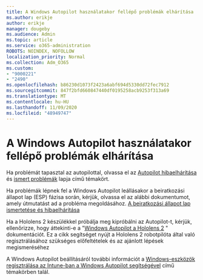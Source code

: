 ```yaml
---
title: A Windows Autopilot használatakor fellépő problémák elhárítása
ms.author: erikje
author: erikje
manager: dougeby
ms.audience: Admin
ms.topic: article
ms.service: o365-administration
ROBOTS: NOINDEX, NOFOLLOW
localization_priority: Normal
ms.collection: Adm_O365
ms.custom:
- "9000221"
- "2490"
ms.openlocfilehash: b86230d1073f2423a6abf694d5330dd72fec7912
ms.sourcegitcommit: 847f2bfd660847440df0195258acb9253f313a69
ms.translationtype: MT
ms.contentlocale: hu-HU
ms.lasthandoff: 11/09/2020
ms.locfileid: "48949747"
---
```

# <a name="troubleshoot-issues-when-using-windows-autopilot"></a>A Windows Autopilot használatakor fellépő problémák elhárítása

Ha problémát tapasztal az autopilottal, olvassa el az [Autopilot hibaelhárítása](https://docs.microsoft.com/windows/deployment/windows-autopilot/troubleshooting) és [ismert problémák](https://docs.microsoft.com/windows/deployment/windows-autopilot/known-issues) lapja című témakört.

Ha problémák lépnek fel a Windows Autopilot leállásakor a beiratkozási állapot lap (ESP) fázisa során, kérjük, olvassa el az alábbi dokumentumot, amely útmutatást ad a probléma megoldásához. [A beiratkozási állapot lap ismertetése és hibaelhárítása](https://docs.microsoft.com/troubleshoot/mem/intune/understand-troubleshoot-esp)

Ha a Hololens 2 készülékkel próbálja meg kipróbálni az Autopilot-t, kérjük, ellenőrizze, hogy áttekinti-e a "[Windows Autopilot a Hololens 2](https://docs.microsoft.com/hololens/hololens2-autopilot) " dokumentációt. Ez a cikk segítséget nyújt a Hololens 2 robotpilóta által való regisztrálásához szükséges előfeltételek és az ajánlott lépések megismeréséhez  

A Windows Autopilot beállításáról további információt a [Windows-eszközök regisztrálása az Intune-ban a Windows Autopilot segítségével](https://docs.microsoft.com/intune/enrollment/enrollment-autopilot) című témakörben talál.